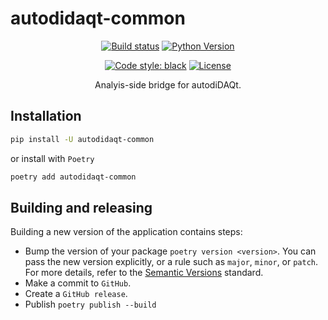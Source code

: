 # autodidaqt-common

<div align="center">

[![Build status](https://github.com/chstan/autodidaqt-common/workflows/build/badge.svg?branch=master&event=push)](https://github.com/chstan/autodidaqt-common/actions?query=workflow%3Abuild)
[![Python Version](https://img.shields.io/pypi/pyversions/autodidaqt-common.svg)](https://pypi.org/project/autodidaqt-common/)

[![Code style: black](https://img.shields.io/badge/code%20style-black-000000.svg)](https://github.com/psf/black)
[![License](https://img.shields.io/github/license/chstan/autodidaqt-common)](https://github.com/chstan/autodidaqt-common/blob/master/LICENSE)

Analyis-side bridge for autodiDAQt.

</div>

## Installation

```bash
pip install -U autodidaqt-common
```

or install with `Poetry`

```bash
poetry add autodidaqt-common
```

## Building and releasing

Building a new version of the application contains steps:

- Bump the version of your package `poetry version <version>`. You can pass the new version explicitly, or a rule such as `major`, `minor`, or `patch`. For more details, refer to the [Semantic Versions](https://semver.org/) standard.
- Make a commit to `GitHub`.
- Create a `GitHub release`.
- Publish `poetry publish --build`
